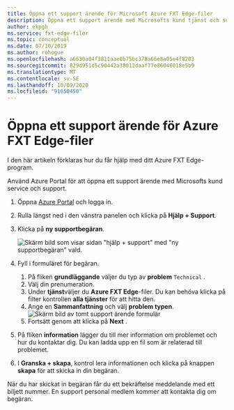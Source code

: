 ```yaml
---
title: Öppna ett support ärende för Microsoft Azure FXT Edge-filer
description: Öppna ett support ärende med Microsofts kund tjänst och support för att få hjälp med ditt Azure FXT Edge-filprogram.
author: ekpgh
ms.service: fxt-edge-filer
ms.topic: conceptual
ms.date: 07/10/2019
ms.author: rohogue
ms.openlocfilehash: a6630a04f3811aae0b75bc378a66e8a05e4f8203
ms.sourcegitcommit: 829d951d5c90442a38012daaf77e86046018e5b9
ms.translationtype: MT
ms.contentlocale: sv-SE
ms.lasthandoff: 10/09/2020
ms.locfileid: "91650450"
---
```

# <a name="open-a-support-ticket-for-the-azure-fxt-edge-filer"></a>Öppna ett support ärende för Azure FXT Edge-filer

I den här artikeln förklaras hur du får hjälp med ditt Azure FXT Edge-program.

Använd Azure Portal för att öppna ett support ärende med Microsofts kund service och support.

1. Öppna [Azure Portal](https://portal.azure.com/) och logga in.
1. Rulla längst ned i den vänstra panelen och klicka på **Hjälp + Support**.
1. Klicka på **ny supportbegäran**. 

   ![Skärm bild som visar sidan "hjälp + support" med "ny supportbegäran" vald.](media/fxt-support-blank.png)

1. Fyll i formuläret för begäran.  
    1. På fliken **grundläggande** väljer du typ av **problem** ``Technical`` . 
    1. Välj din prenumeration. 
    1. Under **tjänst**väljer du **Azure FXT Edge**-filer. Du kan behöva klicka på filter kontrollen **alla tjänster** för att hitta den. 
    1. Ange en **Sammanfattning** och välj **problem typen**. 
    ![Skärm bild av tomt support ärende formulär](media/fxt-support-populated.png) 
    1. Fortsätt genom att klicka på **Next** . 
1. På fliken **information** lägger du till mer information om problemet och hur du kontaktar dig. Du kan ladda upp en fil som är relaterad till problemet. 
1. I **Granska + skapa**, kontrol lera informationen och klicka på knappen **skapa** för att skicka in din begäran.

När du har skickat in begäran får du ett bekräftelse meddelande med ett biljett nummer. En support personal medlem kommer att kontakta dig om begäran.
